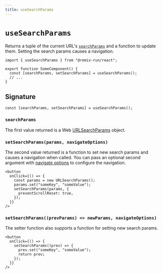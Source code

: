```yaml
---
title: useSearchParams
---
```


# `useSearchParams`

Returns a tuple of the current URL's [`searchParams`][search-params] and a function to update them. Setting the search params causes a navigation.

```tsx
import { useSearchParams } from "@remix-run/react";

export function SomeComponent() {
  const [searchParams, setSearchParams] = useSearchParams();
  // ...
}
```

## Signature

<!-- eslint-disable -->

```tsx
const [searchParams, setSearchParams] = useSearchParams();
```

### `searchParams`

The first value returned is a Web [URLSearchParams][url-search-params] object.

### `setSearchParams(params, navigateOptions)`

The second value returned is a function to set new search params and causes a navigation when called. You can pass an optional second argument with [navigate options][navigateoptions] to configure the navigation.

```tsx
<button
  onClick={() => {
    const params = new URLSearchParams();
    params.set("someKey", "someValue");
    setSearchParams(params, {
      preventScrollReset: true,
    });
  }}
/>
```

### `setSearchParams((prevParams) => newParams, navigateOptions)`

The setter function also supports a function for setting new search params.

```tsx
<button
  onClick={() => {
    setSearchParams((prev) => {
      prev.set("someKey", "someValue");
      return prev;
    });
  }}
/>
```

[search-params]: https://developer.mozilla.org/en-US/docs/Web/API/URL/searchParams
[url-search-params]: https://developer.mozilla.org/en-US/docs/Web/API/URLSearchParams
[navigateoptions]: ./use-navigate#options
